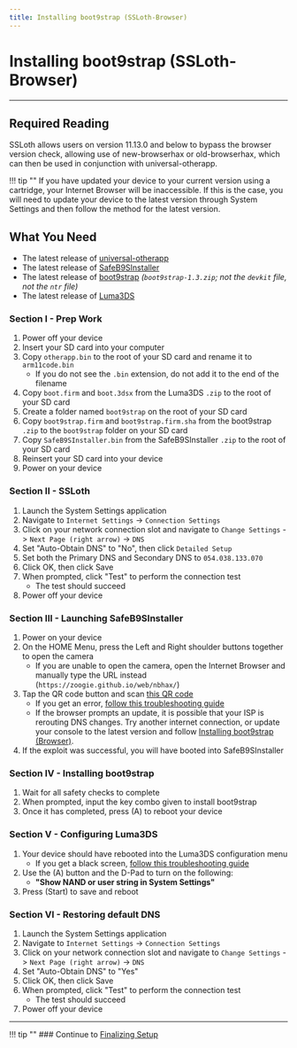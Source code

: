 ```yaml
---
title: Installing boot9strap (SSLoth-Browser)
---
```


# Installing boot9strap (SSLoth-Browser)
---

## Required Reading

SSLoth allows users on version 11.13.0 and below to bypass the browser version check, allowing use of new-browserhax or old-browserhax, which can then be used in conjunction with universal-otherapp.

!!! tip ""
	If you have updated your device to your current version using a cartridge, your Internet Browser will be inaccessible. If this is the case, you will need to update your device to the latest version through System Settings and then follow the method for the latest version.

## What You Need

* The latest release of [universal-otherapp](https://github.com/TuxSH/universal-otherapp/releases/latest)
* The latest release of [SafeB9SInstaller](https://github.com/d0k3/SafeB9SInstaller/releases/latest)
* The latest release of [boot9strap](https://github.com/SciresM/boot9strap/releases/latest) *(`boot9strap-1.3.zip`; not the `devkit` file, not the `ntr` file)*
* The latest release of [Luma3DS](https://github.com/LumaTeam/Luma3DS/releases/latest) 

### Section I - Prep Work

1. Power off your device
1. Insert your SD card into your computer
1. Copy `otherapp.bin` to the root of your SD card and rename it to `arm11code.bin`
	+ If you do not see the `.bin` extension, do not add it to the end of the filename
1. Copy `boot.firm` and `boot.3dsx` from the Luma3DS `.zip` to the root of your SD card
1. Create a folder named `boot9strap` on the root of your SD card
1. Copy `boot9strap.firm` and `boot9strap.firm.sha` from the boot9strap `.zip` to the `boot9strap` folder on your SD card
1. Copy `SafeB9SInstaller.bin` from the SafeB9SInstaller `.zip` to the root of your SD card
1. Reinsert your SD card into your device
1. Power on your device

### Section II - SSLoth
1. Launch the System Settings application
1. Navigate to `Internet Settings` -> `Connection Settings`
1. Click on your network connection slot and navigate to `Change Settings` -> `Next Page (right arrow)` -> `DNS`
1. Set "Auto-Obtain DNS" to "No", then click `Detailed Setup`
1. Set both the Primary DNS and Secondary DNS to `054.038.133.070`
1. Click OK, then click Save
1. When prompted, click "Test" to perform the connection test
	+ The test should succeed
1. Power off your device

### Section III - Launching SafeB9SInstaller
1. Power on your device
1. On the HOME Menu, press the Left and Right shoulder buttons together to open the camera
    + If you are unable to open the camera, open the Internet Browser and manually type the URL instead (`https://zoogie.github.io/web/nbhax/`)
1. Tap the QR code button and scan [this QR code](http://api.qrserver.com/v1/create-qr-code/?color=000000&bgcolor=FFFFFF&data=https%3A%2F%2Fzoogie.github.io%2Fweb%2Fnbhax&qzone=1&margin=0&size=400x400&ecc=L)
	+ If you get an error, [follow this troubleshooting guide](../troubleshooting.md#a-browser-based-exploit-is-not-working)
	+ If the browser prompts an update, it is possible that your ISP is rerouting DNS changes. Try another internet connection, or update your console to the latest version and follow [Installing boot9strap (Browser)](installing-boot9strap-(browser).md).
1. If the exploit was successful, you will have booted into SafeB9SInstaller

### Section IV - Installing boot9strap

1. Wait for all safety checks to complete
1. When prompted, input the key combo given to install boot9strap
1. Once it has completed, press (A) to reboot your device

### Section V - Configuring Luma3DS

1. Your device should have rebooted into the Luma3DS configuration menu
	+ If you get a black screen, [follow this troubleshooting guide](../troubleshooting.md#black-screen-on-sysnand-boot-after-installing-boot9strap)
1. Use the (A) button and the D-Pad to turn on the following:
	+ **"Show NAND or user string in System Settings"**
1. Press (Start) to save and reboot

### Section VI - Restoring default DNS
1. Launch the System Settings application
1. Navigate to `Internet Settings` -> `Connection Settings`
1. Click on your network connection slot and navigate to `Change Settings` -> `Next Page (right arrow)` -> `DNS`
1. Set "Auto-Obtain DNS" to "Yes"
1. Click OK, then click Save
1. When prompted, click "Test" to perform the connection test
	+ The test should succeed
1. Power off your device

___

!!! tip ""
	### Continue to [Finalizing Setup](../finalizing-setup.md)
